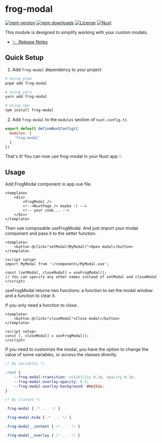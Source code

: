 <!--
Get your module up and running quickly.

Find and replace all on all files (CMD+SHIFT+F):
- Name: My Module
- Package name: my-module
- Description: My new Nuxt module
-->

# frog-modal

[![npm version][npm-version-src]][npm-version-href]
[![npm downloads][npm-downloads-src]][npm-downloads-href]
[![License][license-src]][license-href]
[![Nuxt][nuxt-src]][nuxt-href]

This module is designed to simplify working with your custom modals.

- [✨ &nbsp;Release Notes](/CHANGELOG.md)
<!-- - [🏀 Online playground](https://stackblitz.com/github/your-org/my-module?file=playground%2Fapp.vue) -->
<!-- - [📖 &nbsp;Documentation](https://example.com) -->

## Quick Setup

1. Add `frog-modal` dependency to your project

```bash
# Using pnpm
pnpm add frog-modal

# Using yarn
yarn add frog-modal

# Using npm
npm install frog-modal
```

2. Add `frog-modal` to the `modules` section of `nuxt.config.ts`

```js
export default defineNuxtConfig({
  modules: [
    'frog-modal'
  ]
})
```

That's it! You can now use frog-modal in your Nuxt app ✨

## Usage

Add FrogModal component in app.vue file.

```vue
<template>
    <div>
        <FrogModal />
        <!--<NuxtPage /> maybe :) -->
        <!-- your code... -->
    </div>
</template>
```

Then use composable useFrogModal. And just import your modal component and pass it to the setter function.

```vue
<template>
    <button @click="setModal(MyModal)">Open modal</button>
</template>

<script setup>
import MyModal from '~/components/MyModal.vue';
    
const [setModal, closeModal] = useFrogModal();
// You can specify any other names instead of setModal and closeModal
</script>
```

useFrogModal returns two functions: a function to set the modal window and a function to clear it.

If you only need a function to close.

```vue
<template>
    <button @click="closeModal">Close modal</button>
</template>

<script setup>
const [, closeModal] = useFrogModal();
</script>
```

If you need to customize the modal, you have the option to change the value of some variables, or access the classes directly.

```css
/* By variables */

:root {
    --frog-modal-transition: visibility 0.2s, opacity 0.2s;
    --frog-modal-overlay-opacity: 0.5;
    --frog-modal-overlay-background: #0e151e;
}

/* By classes */

.frog-modal { /* ... */ }

.frog-modal.hide { /* ... */ }

.frog-modal__content { /* ... */ }

.frog-modal__overlay { /* ... */ }

```

<!-- Badges -->
[npm-version-src]: https://img.shields.io/npm/v/my-module/latest.svg?style=flat&colorA=18181B&colorB=28CF8D
[npm-version-href]: https://npmjs.com/package/frog-modal

[npm-downloads-src]: https://img.shields.io/npm/dm/my-module.svg?style=flat&colorA=18181B&colorB=28CF8D
[npm-downloads-href]: https://npmjs.com/package/frog-modal

[license-src]: https://img.shields.io/npm/l/my-module.svg?style=flat&colorA=18181B&colorB=28CF8D
[license-href]: https://npmjs.com/package/frog-modal

[nuxt-src]: https://img.shields.io/badge/Nuxt-18181B?logo=nuxt.js
[nuxt-href]: https://nuxt.com
